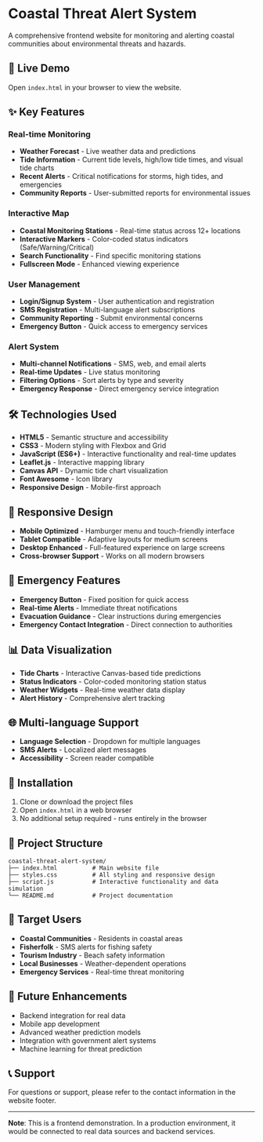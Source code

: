 # Coastal Threat Alert System

A comprehensive frontend website for monitoring and alerting coastal communities about environmental threats and hazards.

## 🚀 Live Demo
Open `index.html` in your browser to view the website.

## ✨ Key Features

### Real-time Monitoring
- **Weather Forecast** - Live weather data and predictions
- **Tide Information** - Current tide levels, high/low tide times, and visual tide charts
- **Recent Alerts** - Critical notifications for storms, high tides, and emergencies
- **Community Reports** - User-submitted reports for environmental issues

### Interactive Map
- **Coastal Monitoring Stations** - Real-time status across 12+ locations
- **Interactive Markers** - Color-coded status indicators (Safe/Warning/Critical)
- **Search Functionality** - Find specific monitoring stations
- **Fullscreen Mode** - Enhanced viewing experience

### User Management
- **Login/Signup System** - User authentication and registration
- **SMS Registration** - Multi-language alert subscriptions
- **Community Reporting** - Submit environmental concerns
- **Emergency Button** - Quick access to emergency services

### Alert System
- **Multi-channel Notifications** - SMS, web, and email alerts
- **Real-time Updates** - Live status monitoring
- **Filtering Options** - Sort alerts by type and severity
- **Emergency Response** - Direct emergency service integration

## 🛠️ Technologies Used

- **HTML5** - Semantic structure and accessibility
- **CSS3** - Modern styling with Flexbox and Grid
- **JavaScript (ES6+)** - Interactive functionality and real-time updates
- **Leaflet.js** - Interactive mapping library
- **Canvas API** - Dynamic tide chart visualization
- **Font Awesome** - Icon library
- **Responsive Design** - Mobile-first approach

## 📱 Responsive Design

- **Mobile Optimized** - Hamburger menu and touch-friendly interface
- **Tablet Compatible** - Adaptive layouts for medium screens
- **Desktop Enhanced** - Full-featured experience on large screens
- **Cross-browser Support** - Works on all modern browsers

## 🚨 Emergency Features

- **Emergency Button** - Fixed position for quick access
- **Real-time Alerts** - Immediate threat notifications
- **Evacuation Guidance** - Clear instructions during emergencies
- **Emergency Contact Integration** - Direct connection to authorities

## 📊 Data Visualization

- **Tide Charts** - Interactive Canvas-based tide predictions
- **Status Indicators** - Color-coded monitoring station status
- **Weather Widgets** - Real-time weather data display
- **Alert History** - Comprehensive alert tracking

## 🌐 Multi-language Support

- **Language Selection** - Dropdown for multiple languages
- **SMS Alerts** - Localized alert messages
- **Accessibility** - Screen reader compatible

## 🔧 Installation

1. Clone or download the project files
2. Open `index.html` in a web browser
3. No additional setup required - runs entirely in the browser

## 📁 Project Structure

```
coastal-threat-alert-system/
├── index.html          # Main website file
├── styles.css          # All styling and responsive design
├── script.js           # Interactive functionality and data simulation
└── README.md           # Project documentation
```

## 🎯 Target Users

- **Coastal Communities** - Residents in coastal areas
- **Fisherfolk** - SMS alerts for fishing safety
- **Tourism Industry** - Beach safety information
- **Local Businesses** - Weather-dependent operations
- **Emergency Services** - Real-time threat monitoring

## 🔮 Future Enhancements

- Backend integration for real data
- Mobile app development
- Advanced weather prediction models
- Integration with government alert systems
- Machine learning for threat prediction

## 📞 Support

For questions or support, please refer to the contact information in the website footer.

---

**Note**: This is a frontend demonstration. In a production environment, it would be connected to real data sources and backend services.
